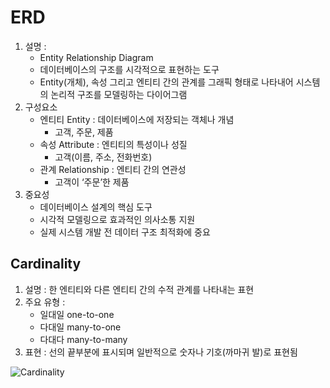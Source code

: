 # ERD

1. 설명 :
    - Entity Relationship Diagram
    - 데이터베이스의 구조를 시각적으로 표현하는 도구
    - Entity(개체), 속성 그리고 엔티티 간의 관계를 그래픽 형태로 나타내어 시스템의 논리적 구조를 모델링하는 다이어그램
2. 구성요소
    - 엔티티 Entity : 데이터베이스에 저장되는 객체나 개념
        - 고객, 주문, 제품
    - 속성 Attribute : 엔티티의 특성이나 성질
        - 고객(이름, 주소, 전화번호)
    - 관계 Relationship : 엔티티 간의 연관성
        - 고객이 ‘주문’한 제품
3. 중요성
    - 데이터베이스 설계의 핵심 도구
    - 시각적 모델링으로 효과적인 의사소통 지원
    - 실제 시스템 개발 전 데이터 구조 최적화에 중요

## Cardinality

1. 설명 : 한 엔티티와 다른 엔티티 간의 수적 관계를 나타내는 표현
2. 주요 유형 :
    - 일대일 one-to-one
    - 다대일 many-to-one
    - 다대다 many-to-many
3. 표현 : 선의 끝부분에 표시되며 일반적으로 숫자나 기호(까마귀 발)로 표현됨

![Cardinality](https://d2slcw3kip6qmk.cloudfront.net/marketing/pages/chart/erd-symbols/ERD-Notation.PNG)